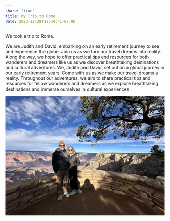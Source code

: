 ```yaml
---
share: "true"
title: My Trip to Rome
date: 2023-12-29T17:44:41-07:00
---
```



We took a trip to Rome. 

️We are Judith and David, embarking on an early retirement journey to see and experience the globe. Join us as we turn our travel dreams into reality. Along the way, we hope to offer practical tips and resources for both wanderers and dreamers like us as we discover breathtaking destinations and cultural adventures. 
We, Judith and David, set out on a global journey in our early retirement years. Come with us as we make our travel dreams a reality. Throughout our adventures, we aim to share practical tips and resources for fellow wanderers and dreamers as we explore breathtaking destinations and immerse ourselves in cultural experiences.️

![Judith and David at the Grand Canyon](../../images/DJI_20231226_150431_418.jpg)